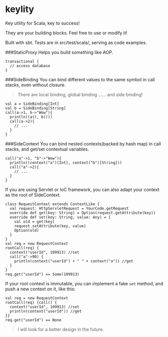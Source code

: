 keylity
=======
Key utility for Scala, key to success!

They are your building blocks. Feel free to use or modify it!

Built with sbt. Tests are in src/test/scala/, serving as code examples.

###StaticProxy
Helps you build something like AOP.
```
transactional {
  // access database
}
```

###SideBinding
You can bind different values to the same symbol in call stacks, even without closure.
> There are local binding, global binding ...... and side binding!

```
val a = SideBinding[Int]
val b = SideBinding[String]
call(a->1, b->"Wow"){
  println((a(), b()))
  call(a->2){
    // ...
  }
}
```


###SideContext
You can bind nested contexts(backed by hash map) in call stacks, and get/set contextual variables.
```
call("a"->1, "b"->"Wow"){
  println((context("a")[Int], context("b")[String]))
  call("a"->2){
    // ...
  }
}
```
If you are using Servlet or IoC framework, you can also adapt your context as the root of SideContext.
```
class RequestContext extends ContextLike {
  val request: HttpServletRequest = YourCode.getRequest
  override def get(key: String) = Option(request.getAttribute(key))
  override def set(key: String, value: Any) = {
    val old = get(key)
    request.setAttribute(key, value)
    Option(old)
  }
}
val req = new RequestContext
rootCall(req) {
  context("userId", 109913) //set
  call("a"->90) {
    println(context("userId") + " " + context("a")) //get
  }
}
req.get("userId") == Some(109913)
```
If your root context is immutable, you can implement a fake `set` method, and push a new context on it, like this:
```
val req = new RequestContext
rootCall(req) {call() {
  context("userId", 109913) //set
  println(context("userId")) //get
}}
req.get("userId") == None
```
>I will look for a better design in the future.
